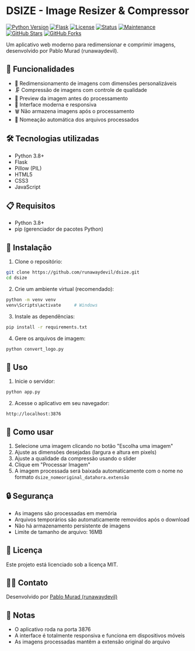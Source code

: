 # DSIZE - Image Resizer & Compressor

[![Python Version](https://img.shields.io/badge/python-3.8%2B-blue)](https://www.python.org/downloads/)
[![Flask](https://img.shields.io/badge/flask-3.0.2-green)](https://flask.palletsprojects.com/)
[![License](https://img.shields.io/badge/license-MIT-yellow)](LICENSE)
[![Status](https://img.shields.io/badge/status-active-success)](https://github.com/runawaydevil/dsize)
[![Maintenance](https://img.shields.io/badge/Maintained%3F-yes-green.svg)](https://github.com/runawaydevil/dsize/graphs/commit-activity)
[![GitHub Stars](https://img.shields.io/github/stars/runawaydevil/dsize?style=social)](https://github.com/runawaydevil/dsize/stargazers)
[![GitHub Forks](https://img.shields.io/github/forks/runawaydevil/dsize?style=social)](https://github.com/runawaydevil/dsize/network/members)

Um aplicativo web moderno para redimensionar e comprimir imagens, desenvolvido por Pablo Murad (runawaydevil).

## 🚀 Funcionalidades

- 📏 Redimensionamento de imagens com dimensões personalizáveis
- 🗜️ Compressão de imagens com controle de qualidade
- 👀 Preview da imagem antes do processamento
- 🎨 Interface moderna e responsiva
- 🗑️ Não armazena imagens após o processamento
- 📝 Nomeação automática dos arquivos processados

## 🛠️ Tecnologias utilizadas

- Python 3.8+
- Flask
- Pillow (PIL)
- HTML5
- CSS3
- JavaScript

## 📋 Requisitos

- Python 3.8+
- pip (gerenciador de pacotes Python)

## 🔧 Instalação

1. Clone o repositório:
```bash
git clone https://github.com/runawaydevil/dsize.git
cd dsize
```

2. Crie um ambiente virtual (recomendado):
```bash
python -m venv venv
venv\Scripts\activate     # Windows
```

3. Instale as dependências:
```bash
pip install -r requirements.txt
```

4. Gere os arquivos de imagem:
```bash
python convert_logo.py
```

## 🚀 Uso

1. Inicie o servidor:
```bash
python app.py
```

2. Acesse o aplicativo em seu navegador:
```
http://localhost:3876
```

## 📝 Como usar

1. Selecione uma imagem clicando no botão "Escolha uma imagem"
2. Ajuste as dimensões desejadas (largura e altura em pixels)
3. Ajuste a qualidade da compressão usando o slider
4. Clique em "Processar Imagem"
5. A imagem processada será baixada automaticamente com o nome no formato `dsize_nomeoriginal_datahora.extensão`

## 🔒 Segurança

- As imagens são processadas em memória
- Arquivos temporários são automaticamente removidos após o download
- Não há armazenamento persistente de imagens
- Limite de tamanho de arquivo: 16MB

## 📄 Licença

Este projeto está licenciado sob a licença MIT.

## 👨‍💻 Contato

Desenvolvido por [Pablo Murad (runawaydevil)](https://github.com/runawaydevil)

## 📌 Notas

- O aplicativo roda na porta 3876
- A interface é totalmente responsiva e funciona em dispositivos móveis
- As imagens processadas mantêm a extensão original do arquivo 